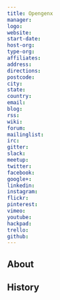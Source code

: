 ```yaml
---
title: Opengenx
manager: 
logo: 
website: 
start-date: 
host-org: 
type-org: 
affiliates: 
address: 
directions: 
postcode: 
city: 
state: 
country: 
email: 
blog: 
rss: 
wiki: 
forum: 
mailinglist: 
irc: 
gitter: 
slack: 
meetup: 
twitter: 
facebook: 
google+: 
linkedin: 
instagram: 
flickr: 
pinterest: 
vimeo: 
youtube: 
hackpad: 
trello: 
github: 
---
```


## About

## History
